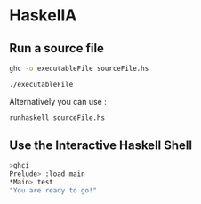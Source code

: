 # HaskellA
## Run a source file
```sh
ghc -o executableFile sourceFile.hs
```
```sh
./executableFile
```
Alternatively you can use :
```sh
runhaskell sourceFile.hs
```

## Use the Interactive Haskell Shell
```sh
>ghci
Prelude> :load main
*Main> test
"You are ready to go!"
```
